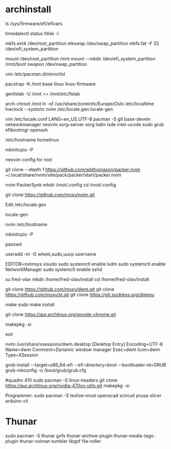 # archinstall

ls /sys/firmware/efi/efivars

timedatectl status
fdisk -l

mkfs.ext4 /dev/root_partition
mkswap /dev/swap_partition
mkfs.fat -F 32 /dev/efi_system_partition

mount /dev/root_partition /mnt
mount --mkdir /dev/efi_system_partition /mnt/boot
swapon /dev/swap_partition

vim /etc/pacman.d/mirrorlist

pacstrap -K /mnt base linux linux-firmware

genfstab -U /mnt >> /mnt/etc/fstab

arch-chroot /mnt
ln -sf /usr/share/zoneinfo/Europe/Oslo /etc/localtime
hwclock --systohc
nvim /etc/locale.gen
locale-gen

vim /etc/locale.conf
LANG=en_US.UTF-8
pacman -S git base-develn networkmanager neovim xorg-server xorg lxdm lxde intel-ucode sudo grub efibootmgr openssh




/etc/hostname
homelinux

mkinitcpio -P




neovim config for root



git clone --depth 1 https://github.com/wbthomason/packer.nvim ~/.local/share/nvim/site/pack/packer/start/packer.nvim

nvim PackerSynk
mkdir /root/.config
cd /root/.config

git clone https://github.com/mosy/nvim.git
 
 Edit /etc/locale.gen
 
 locale-gen
 
 nvim /etc/hostname
 
 mkinitcpio -P
 
 passwd
 
 useradd -m -G wheel,sudo,uucp username
 
 EDITOR=nvimsys visudo
 sudo systemctl enable lxdm
 sudo systemctl enable NetworkManager
 sudo systemctl enable sshd
 
 su fred-olav
 mkdir /home/fred-olav/install
 cd /home/fred-olav/install
  
 git clone https://github.com/mosy/dwm.git
 git clone https://github.com/mosy/st.git
 git clone https://git.suckless.org/dmenu

 
 make
 sudo make install
 
  git clone https://aur.archlinux.org/google-chrome.git
  
  makepkg -si
 
 exit 
 
nvim /usr/share/xsessions/dwm.desktop
[Desktop Entry]
Encoding=UTF-8
Name=dwm
Comment=Dynamic window manager
Exec=dwm
Icon=dwm
Type=XSession

grub-install --target=x86_64-efi --efi-directory=boot --bootloader-id=GRUB
grub-mkconfig -o /boot/grub/grub.cfg

#quadro 410
sudo pacman -S linux-headers
git clone https://aur.archlinux.org/nvidia-470xx-utils.git
makepkg -si

Programmer:
sudo pacman -S texlive-most openscad xcircuit prusa-slicer arduino-cli

# Thunar
sudo pacman -S thunar gvfs thunar-archive-plugin thunar-media-tags-plugin thunar-volman tumbler libgsf file-roller


